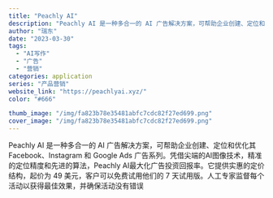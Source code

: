 ```yaml
---
title: "Peachly AI"
description: "Peachly AI 是一种多合一的 AI 广告解决方案，可帮助企业创建、定位和优化其 Facebook、Instagr"
author: "瑞东"
date: "2023-03-30"
tags:
  - "AI写作"
  - "广告"
  - "营销"
categories: application
series: "产品营销"
website_link: "https://peachlyai.xyz/"
color: "#666"

thumb_image: "/img/fa823b78e35481abfc7cdc82f27ed699.png"
cover_image: "/img/fa823b78e35481abfc7cdc82f27ed699.png"
---
```


Peachly AI 是一种多合一的 AI 广告解决方案，可帮助企业创建、定位和优化其 Facebook、Instagram 和 Google Ads 广告系列。凭借尖端的AI图像技术，精准的定位精度和先进的算法，Peachly AI最大化广告投资回报率。它提供实惠的定价结构，起价为 49 美元，客户可以免费试用他们的 7 天试用版。人工专家监督每个活动以获得最佳效果，并确保活动没有错误